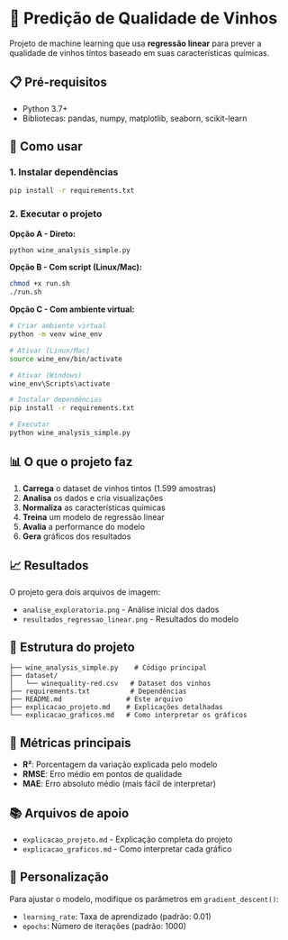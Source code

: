 # 🍷 Predição de Qualidade de Vinhos

Projeto de machine learning que usa **regressão linear** para prever a qualidade de vinhos tintos baseado em suas características químicas.

## 📋 Pré-requisitos

- Python 3.7+
- Bibliotecas: pandas, numpy, matplotlib, seaborn, scikit-learn

## 🚀 Como usar

### 1. Instalar dependências
```bash
pip install -r requirements.txt
```

### 2. Executar o projeto

**Opção A - Direto:**
```bash
python wine_analysis_simple.py
```

**Opção B - Com script (Linux/Mac):**
```bash
chmod +x run.sh
./run.sh
```

**Opção C - Com ambiente virtual:**
```bash
# Criar ambiente virtual
python -m venv wine_env

# Ativar (Linux/Mac)
source wine_env/bin/activate

# Ativar (Windows)
wine_env\Scripts\activate

# Instalar dependências
pip install -r requirements.txt

# Executar
python wine_analysis_simple.py
```

## 📊 O que o projeto faz

1. **Carrega** o dataset de vinhos tintos (1.599 amostras)
2. **Analisa** os dados e cria visualizações
3. **Normaliza** as características químicas
4. **Treina** um modelo de regressão linear
5. **Avalia** a performance do modelo
6. **Gera** gráficos dos resultados

## 📈 Resultados

O projeto gera dois arquivos de imagem:
- `analise_exploratoria.png` - Análise inicial dos dados
- `resultados_regressao_linear.png` - Resultados do modelo

## 📁 Estrutura do projeto

```
├── wine_analysis_simple.py    # Código principal
├── dataset/
│   └── winequality-red.csv   # Dataset dos vinhos
├── requirements.txt          # Dependências
├── README.md                # Este arquivo
├── explicacao_projeto.md    # Explicações detalhadas
└── explicacao_graficos.md   # Como interpretar os gráficos
```

## 🎯 Métricas principais

- **R²**: Porcentagem da variação explicada pelo modelo
- **RMSE**: Erro médio em pontos de qualidade
- **MAE**: Erro absoluto médio (mais fácil de interpretar)

## 📚 Arquivos de apoio

- `explicacao_projeto.md` - Explicação completa do projeto
- `explicacao_graficos.md` - Como interpretar cada gráfico

## 🔧 Personalização

Para ajustar o modelo, modifique os parâmetros em `gradient_descent()`:
- `learning_rate`: Taxa de aprendizado (padrão: 0.01)
- `epochs`: Número de iterações (padrão: 1000) 
